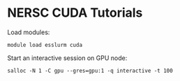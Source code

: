 # NERSC CUDA Tutorials

Load modules:
```
module load esslurm cuda
```

Start an interactive session on GPU node:
```
salloc -N 1 -C gpu --gres=gpu:1 -q interactive -t 100
```
